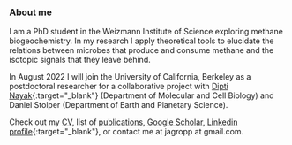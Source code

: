 ### About me
I am a PhD student in the Weizmann Institute of Science exploring methane biogeochemistry. In my research I apply theoretical tools to elucidate the relations between microbes that produce and consume methane and the isotopic signals that they leave behind. 

In August 2022 I will join the University of California, Berkeley as a postdoctoral researcher for a collaborative project with [Dipti Nayak](https://www.dnayaklab.com){:target="_blank"} (Department of Molecular and Cell Biology) and Daniel Stolper (Department of Earth and Planetary Science).

Check out my [CV](https://drive.google.com/file/d/1VqAAlWAgWWP5QnWcwNNUIZkUepjDsUyx/view?usp=sharing), list of [publications](publications.md), [Google Scholar](https://scholar.google.com/citations?user=y664qEAAAAAJ&hl=iw&oi=ao), [Linkedin profile](https://www.linkedin.com/in/jonathan-gropp-948a9791/){:target="_blank"}, or contact me at jagropp at gmail.com.

<!-- ![JG](/assets/images/profile_pic2.jpg) -->
<!-- ![JG](/assets/images/profile3.jpg) -->
